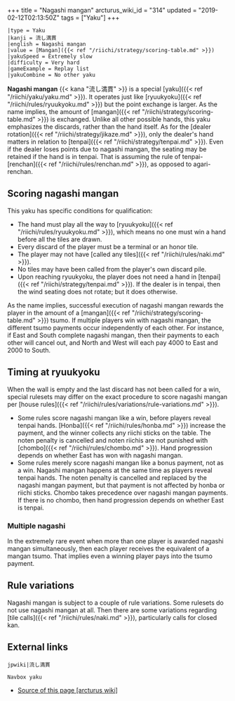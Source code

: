 +++
title = "Nagashi mangan"
arcturus_wiki_id = "314"
updated = "2019-02-12T02:13:50Z"
tags = ["Yaku"]
+++

```yaku
|type = Yaku
|kanji = 流し満貫
|english = Nagashi mangan
|value = [Mangan]({{< ref "/riichi/strategy/scoring-table.md" >}})
|yakuSpeed = Extremely slow
|difficulty = Very hard
|gameExample = Replay list
|yakuCombine = No other yaku
```

**Nagashi mangan** {{< kana "流し満貫" >}} is a special [yaku]({{< ref "/riichi/yaku/yaku.md" >}}).
It operates just like [ryuukyoku]({{< ref "/riichi/rules/ryuukyoku.md" >}}) but the point exchange
is larger. As the name implies, the amount of
[mangan]({{< ref "/riichi/strategy/scoring-table.md" >}}) is exchanged. Unlike all other possible
hands, this yaku emphasizes the discards, rather than the hand itself. As for the [dealer
rotation]({{< ref "/riichi/strategy/jikaze.md" >}}), only the dealer's hand matters in relation to
[tenpai]({{< ref "/riichi/strategy/tenpai.md" >}}). Even if the dealer loses points due to nagashi
mangan, the seating may be retained if the hand is in tenpai. That is assuming the rule of
tenpai-[renchan]({{< ref "/riichi/rules/renchan.md" >}}), as opposed to agari-renchan.

## Scoring nagashi mangan

This yaku has specific conditions for qualification:

- The hand must play all the way to [ryuukyoku]({{< ref "/riichi/rules/ryuukyoku.md" >}}), which
  means no one must win a hand before all the tiles are drawn.
- Every discard of the player must be a terminal or an honor tile.
- The player may not have [called any tiles]({{< ref "/riichi/rules/naki.md" >}}).
- No tiles may have been called from the player's own discard pile.
- Upon reaching ryuukyoku, the player does not need a hand in
  [tenpai]({{< ref "/riichi/strategy/tenpai.md" >}}). If the dealer is in tenpai, then the wind
  seating does not rotate; but it does otherwise.

As the name implies, successful execution of nagashi mangan rewards the player in the amount of a
[mangan]({{< ref "/riichi/strategy/scoring-table.md" >}}) tsumo. If multiple players win with
nagashi mangan, the different tsumo payments occur independently of each other. For instance, if
East and South complete nagashi mangan, then their payments to each other will cancel out, and North
and West will each pay 4000 to East and 2000 to South.

## Timing at ryuukyoku

When the wall is empty and the last discard has not been called for a win, special rulesets may
differ on the exact procedure to score nagashi mangan per [house
rules]({{< ref "/riichi/rules/variations/rule-variations.md" >}}).

- Some rules score nagashi mangan like a win, before players reveal tenpai hands.
  [Honba]({{< ref "/riichi/rules/honba.md" >}}) increase the payment, and the winner collects any
  riichi sticks on the table. The noten penalty is cancelled and noten riichis are not punished with
  [chombo]({{< ref "/riichi/rules/chombo.md" >}}). Hand progression depends on whether East has won
  with nagashi mangan.
- Some rules merely score nagashi mangan like a bonus payment, not as a win. Nagashi mangan happens
  at the same time as players reveal tenpai hands. The noten penalty is cancelled and replaced by
  the nagashi mangan payment, but that payment is not affected by honba or riichi sticks. Chombo
  takes precedence over nagashi mangan payments. If there is no chombo, then hand progression
  depends on whether East is tenpai.

### Multiple nagashi

In the extremely rare event when more than one player is awarded nagashi mangan simultaneously, then
each player receives the equivalent of a mangan tsumo. That implies even a winning player pays into
the tsumo payment.

## Rule variations

Nagashi mangan is subject to a couple of rule variations. Some rulesets do not use nagashi mangan at
all. Then there are some variations regarding [tile calls]({{< ref "/riichi/rules/naki.md" >}}),
particularly calls for closed kan.

## External links

`jpwiki|流し満貫`

`Navbox yaku`

- [Source of this page [arcturus wiki]](http://arcturus.su/wiki/Nagashi_mangan)
